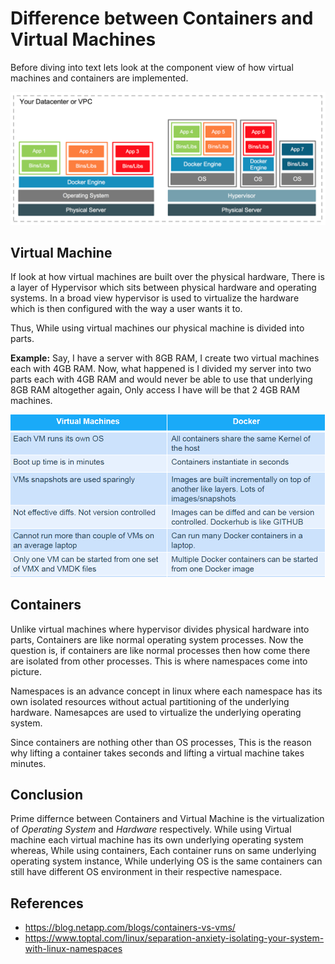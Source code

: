 # Difference between Containers and Virtual Machines

Before diving into text lets look at the component view of how virtual machines and containers are implemented.



![Component View](https://github.com/collabnix/dockerlabs/blob/master/beginners/images/difference-vm-containers.png)

## Virtual Machine

If look at how virtual machines are built over the physical hardware, There is a layer of Hypervisor which sits between physical hardware and operating systems.
In a broad view hypervisor is used to virtualize the hardware which is then configured with the way a user wants it to.

Thus, While using virtual machines our physical machine is divided into parts.

**Example:**
Say, I have a server with 8GB RAM, I create two virtual machines each with 4GB RAM. Now, what happened is I divided my server into two parts each with 4GB RAM and would never be able to use that underlying 8GB RAM altogether again, Only access I have will be that 2 4GB RAM machines. 

![Component View](https://github.com/collabnix/dockerlabs/blob/master/beginners/docker-vs-vm.png)

## Containers

Unlike virtual machines where hypervisor divides physical hardware into parts, Containers are like normal operating system processes. Now the question is, if containers are like normal processes then how come there are isolated from other processes. This is where namespaces come into picture.

Namespaces is an advance concept in linux where each namespace has its own isolated resources without actual partitioning of the underlying hardware. Namesapces are used to virtualize the underlying operating system.

Since containers are nothing other than OS processes, This is the reason why lifting a container takes seconds and lifting a virtual machine takes minutes.

## Conclusion

Prime differnce between Containers and Virtual Machine is the virtualization of *Operating System* and *Hardware* respectively. While using Virtual machine each virtual machine has its own underlying operating system whereas, While using containers, Each container runs on same underlying operating system instance, While underlying OS is the same containers can still have different OS environment in their respective namespace.

## References

* https://blog.netapp.com/blogs/containers-vs-vms/
* https://www.toptal.com/linux/separation-anxiety-isolating-your-system-with-linux-namespaces 
